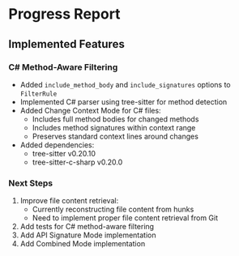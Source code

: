 # Progress Report

## Implemented Features

### C# Method-Aware Filtering
- Added `include_method_body` and `include_signatures` options to `FilterRule`
- Implemented C# parser using tree-sitter for method detection
- Added Change Context Mode for C# files:
  - Includes full method bodies for changed methods
  - Includes method signatures within context range
  - Preserves standard context lines around changes
- Added dependencies:
  - tree-sitter v0.20.10
  - tree-sitter-c-sharp v0.20.0

### Next Steps
1. Improve file content retrieval:
   - Currently reconstructing file content from hunks
   - Need to implement proper file content retrieval from Git
2. Add tests for C# method-aware filtering
3. Add API Signature Mode implementation
4. Add Combined Mode implementation
